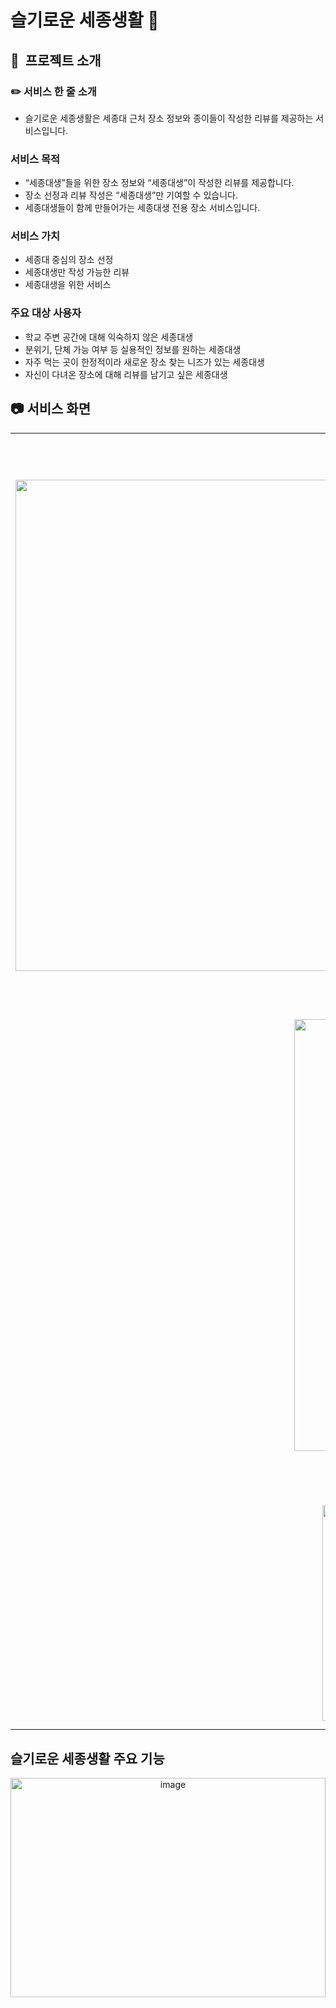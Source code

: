 # 슬기로운 세종생활 🔔

## 📝  프로젝트 소개

### ✏️ 서비스 한 줄 소개
- 슬기로운 세종생활은 세종대 근처 장소 정보와 종이들이 작성한 리뷰를 제공하는 서비스입니다.

### 서비스 목적
- “세종대생”들을 위한 장소 정보와 “세종대생”이 작성한 리뷰를 제공합니다.
- 장소 선정과 리뷰 작성은 “세종대생”만 기여할 수 있습니다.
- 세종대생들이 함께 만들어가는 세종대생 전용 장소 서비스입니다.

### 서비스 가치

- 세종대 중심의 장소 선정
- 세종대생만 작성 가능한 리뷰
- 세종대생을 위한 서비스

### 주요 대상 사용자

- 학교 주변 공간에 대해 익숙하지 않은 세종대생
- 분위기, 단체 가능 여부 등 실용적인 정보를 원하는 세종대생
- 자주 먹는 곳이 한정적이라 새로운 장소 찾는 니즈가 있는 세종대생
- 자신이 다녀온 장소에 대해 리뷰를 남기고 싶은 세종대생


## 📷 서비스 화면

<table style="width: 100%; table-layout: fixed;">
  <tbody>
    <tr>
      <td style="width: 50%; text-align: center;">
        <h3>메인 페이지</h3>
        <img width="1510" height="786" alt="image" src="https://github.com/user-attachments/assets/1510404c-4f5a-46ef-9f11-3cb333f88f33" />
      </td>
      <td style="width: 50%; text-align: center;">
        <h3>탐색 페이지</h3>
       <img width="1510" height="786" alt="image" src="https://github.com/user-attachments/assets/f1fdd26a-daf6-4952-93a7-0a4aad9e5766" />
      </td>
    </tr>
    <tr>
      <td style="width: 50%; text-align: center;">
        <h3>상세 페이지</h3>
        <img width="618" height="691" alt="image" src="https://github.com/user-attachments/assets/b2f14612-5112-4889-943a-10f6f7e96d18" />
      </td>
      <td style="width: 50%; text-align: center;">
        <h3>전체 리뷰 조회 페이지</h3>
       <img width="529" height="552" alt="image" src="https://github.com/user-attachments/assets/390d8e7c-a16b-45b1-a7fa-34fbe44a9f57" />
      </td>
    </tr>
     <tr>
      <td style="width: 50%; text-align: center;">
        <h3>룰렛 페이지</h3>
       <img width="529" height="345" alt="image" src="https://github.com/user-attachments/assets/7c101c49-fe2a-49c3-b4f7-73206e98b3bf" />
      </td>
      <td style="width: 50%; text-align: center;">
        <h3>리뷰 작성 페이지</h3>
      <img width="529" height="363" alt="image" src="https://github.com/user-attachments/assets/92d7f90f-0ba5-46ce-98de-1a57173df638" />
      </td>
    </tr>
  </tbody>
</table>


## 슬기로운 세종생활 주요 기능

<p align="center">
 <img width="100%" height="30%" alt="image" src="https://github.com/user-attachments/assets/e0008b2c-c614-491f-a861-605b35c98d24" />
<img width="100%" height="30%" alt="image" src="https://github.com/user-attachments/assets/0b60be39-43e9-4d1d-96b9-5ff730075dae" />
 <img width="100%" height="30%" alt="image" src="https://github.com/user-attachments/assets/efddb161-d60c-44a5-99ab-0cf1723e6759" />
<img width="9100%" height="30%" alt="image" src="https://github.com/user-attachments/assets/bc082118-51bc-48a2-8ecd-21ddd88cffb2" />
</p>

## 🛠 기술 스택

### 프론트엔드

<div align="center">
<img width="1640" height="1302" alt="image" src="https://github.com/user-attachments/assets/1033c174-efe5-4724-af03-45b10a66e826" />


## FE CI/CD

<img src="https://github.com/user-attachments/assets/7e2795bc-71f1-46e4-a158-2a9a999d0397"  width="800"/>

---

## 🙋🏻‍♂️ Member

<table align="center">
  <tbody>
    <tr>
      <td align="center">
        <a href="https://github.com/developowl">
          <img src="https://github.com/user-attachments/assets/31741b00-3ce4-4c5a-94e2-dae88eb02a4b" width="100px;" alt="신지훈"/>
          <br /><sub><b>신지훈(FE)</b></sub>
        </a>
        <br />
      </td>
      <td align="center">
        <a href="https://github.com/zldn109">
          <img src="https://github.com/user-attachments/assets/21d7d5d3-f195-49af-911b-4adeea8d5d99" width="100px;" height="100px" alt="신지우"/>
          <br /><sub><b>신지우(FE)</b></sub>
        </a>
        <br />
      </td>
       <td align="center">
        <a href="https://github.com/SANGHEEJEONG">
          <img src="https://github.com/user-attachments/assets/a0049ddc-d39d-4968-9102-b33b456c3be5" width="100px;" alt="정창우"/>
          <br /><sub><b>정창우(FE)</b></sub>
        </a>
        <br />
      </td>
       <td align="center">
        <a href="https://github.com/Ji-Woo-Kim">
          <img src="https://github.com/user-attachments/assets/6ede9a4b-70f2-4cf8-a50a-361b7071a17f" width="100px;" alt="김지우"/>
          <br /><sub><b>김지우(BE)</b></sub>
        </a>
        <br />
      </td>
        <td align="center">
        <a href="https://github.com/JIHWANYEOM">
          <img src="https://github.com/user-attachments/assets/2365dc44-3d93-4295-95a3-08756f85b082" width="100px;" alt="염지환"/>
          <br /><sub><b>염지환(BE)</b></sub>
        </a>
        </td>
           <td align="center">
           <a href="https://github.com/gjtjrl303">
          <img src="https://github.com/user-attachments/assets/3c043c8c-21fb-4689-8237-04c65ad455dd" width="100px;" height="100px" alt="허석준"/>
          <br /><sub><b>허석준(BE)</b></sub>
        </a>
        <br />
      </td>
    </tr>
  </tbody>
</table>
